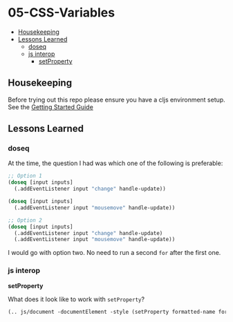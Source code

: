 # 05-CSS-Variables

* [Housekeeping](#housekeepings)
* [Lessons Learned](#lessons-learned)
  * [doseq](#doseq)
  * [js interop](#js-interop)
    * [setProperty](#setproperty)

## Housekeeping

Before trying out this repo please ensure you have a cljs environment setup. See the [Getting Started Guide](https://github.com/tkjone/clojurescript-30#getting-started)

## Lessons Learned

### doseq

At the time, the question I had was which one of the following is preferable:

```clojure
;; Option 1
(doseq [input inputs]
  (.addEventListener input "change" handle-update))

(doseq [input inputs]
  (.addEventListener input "mousemove" handle-update))

;; Option 2
(doseq [input inputs]
  (.addEventListener input "change" handle-update)
  (.addEventListener input "mousemove" handle-update))
```

I would go with option two. No need to run a second `for` after the first one.

### js interop

**setProperty**

What does it look like to work with `setProperty`?

```clojure
(.. js/document -documentElement -style (setProperty formatted-name formatted-value)
```
